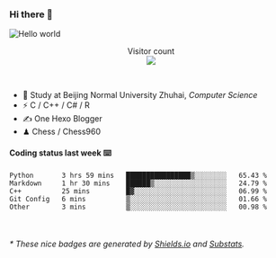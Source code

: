 ### Hi there 👋


<img src="https://raw.githubusercontent.com/sagar-viradiya/sagar-viradiya/master/resources/banner.png" alt="Hello world">
<p align="center"> 
  Visitor count<br/>
  <img src="https://profile-counter.glitch.me/youszoe/count.svg" />
</p>

<br/>


- 🍻  Study at Beijing Normal University Zhuhai, _Computer Science_
- ⚡  C / C++ / C# / R
- ✍️  One Hexo Blogger
- ♟  Chess / Chess960 


#### Coding status last week ⌨️

<!--START_SECTION:waka-->
```text
Python       3 hrs 59 mins   ████████████████▒░░░░░░░░   65.43 % 
Markdown     1 hr 30 mins    ██████▒░░░░░░░░░░░░░░░░░░   24.79 % 
C++          25 mins         █▓░░░░░░░░░░░░░░░░░░░░░░░   06.99 % 
Git Config   6 mins          ▒░░░░░░░░░░░░░░░░░░░░░░░░   01.66 % 
Other        3 mins          ▒░░░░░░░░░░░░░░░░░░░░░░░░   00.98 % 
```
<!--END_SECTION:waka-->

<br/>

<center><img src="http://ghchart.rshah.org/409ba5/yousazoe" alt="" /></center>


<h6>* These nice badges are generated by <a href="https://shields.io/">Shields.io</a> and <a href="https://github.com/spencerwooo/Substats">Substats</a>.</h6>
